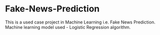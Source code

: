 # Fake-News-Prediction
This is a used case project in Machine Learning i.e. Fake News Prediction. Machine learning model used - Logistic Regression algorithm.
